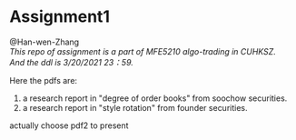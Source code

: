 # Assignment1
@Han-wen-Zhang  
_This repo of assignment is a part of MFE5210 algo-trading in CUHKSZ._  
_And the ddl is 3/20/2021 23：59._  

Here the pdfs are:  
1. a research report in "degree of order books" from soochow securities.
2. a research report in "style rotation" from founder securities.

actually choose pdf2 to present
